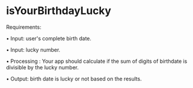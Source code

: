 # isYourBirthdayLucky

Requirements:

• Input: user's complete birth date.

• Input: lucky number.

• Processing : Your app should calculate if the sum of digits of birthdate is divisible by the lucky number.

• Output: birth date is lucky or not based on the results.
